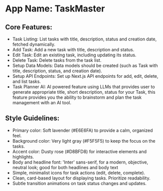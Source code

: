 # **App Name**: TaskMaster

## Core Features:

- Task Listing: List tasks with title, description, status and creation date, fetched dynamically.
- Add Task: Add a new task with title, description and status.
- Edit Task: Edit an existing task, including updating its status.
- Delete Task: Delete tasks from the task list.
- Setup Data Models: Data models should be created (such as Task with title, description, status, and creation date).
- Setup API Endpoints: Set up Next.js API endpoints for add, edit, delete, and list tasks.
- Task Planner AI: AI powered feature using LLMs that provides user to generate appropriate title, short description, status for your Task, this feature provides you the ability to brainstorm and plan the task management with an AI tool.

## Style Guidelines:

- Primary color: Soft lavender (#E6E6FA) to provide a calm, organized feel.
- Background color: Very light gray (#F5F5F5) to keep the focus on the tasks.
- Accent color: Dusty rose (#D8BFD8) for interactive elements and highlights.
- Body and headline font: 'Inter' sans-serif, for a modern, objective, neutral look; good for both headlines and body text
- Simple, minimalist icons for task actions (edit, delete, complete).
- Clean, card-based layout for displaying tasks. Prioritize readability.
- Subtle transition animations on task status changes and updates.